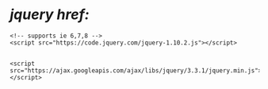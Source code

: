 # *jquery href:*
    <!-- supports ie 6,7,8 -->
    <script src="https://code.jquery.com/jquery-1.10.2.js"></script>
    
    
    <script src="https://ajax.googleapis.com/ajax/libs/jquery/3.3.1/jquery.min.js"></script>
